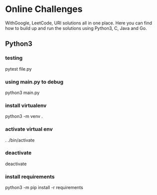 # Online Challenges
WithGoogle, LeetCode, URI solutions all in one place.
Here you can find how to build up and run the solutions using Python3, C, Java and Go.


## Python3
### testing 
pytest file.py

### using main.py to debug
python3 main.py

### install virtualenv
python3 -m venv .

### activate virtual env
. ./bin/activate
### deactivate
deactivate

### install requirements
python3 -m pip install -r requirements
